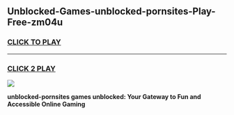 
## Unblocked-Games-unblocked-pornsites-Play-Free-zm04u
<h3>
<a href="https://premium76.site?title=unblocked-pornsites&ref=10A">CLICK TO PLAY</a></h3>
<hr>

<h3>
<a href="https://premium76.site?title=unblocked-pornsites&ref=10A">CLICK 2 PLAY</a>
  
</h3>

<a href="https://premium76.site?title=unblocked-pornsites&ref=10A"><img src="https://clearcache.store/games.png"></a>


**unblocked-pornsites games unblocked: Your Gateway to Fun and Accessible Online Gaming**
